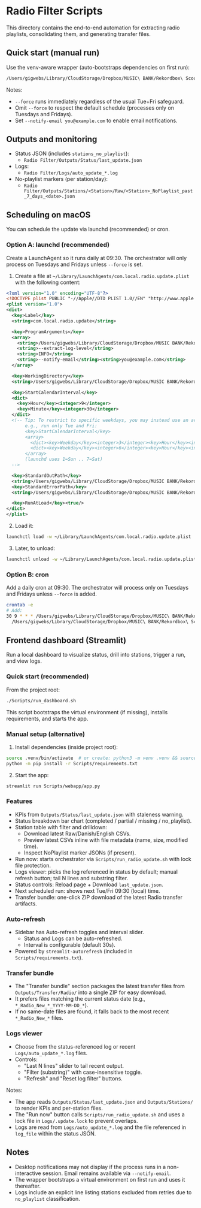 # Radio Filter Scripts

This directory contains the end-to-end automation for extracting radio playlists, consolidating them, and generating transfer files.

## Quick start (manual run)

Use the venv-aware wrapper (auto-bootstraps dependencies on first run):

```bash
/Users/gigwebs/Library/CloudStorage/Dropbox/MUSIC\ BANK/Rekordbox\ Scouts/Rekordbox\ Filter/Radio\ Filter/Scripts/run_radio_update.sh --force --extract-log-level INFO --notify-email ""
```

Notes:
- `--force` runs immediately regardless of the usual Tue+Fri safeguard.
- Omit `--force` to respect the default schedule (processes only on Tuesdays and Fridays).
- Set `--notify-email you@example.com` to enable email notifications.

## Outputs and monitoring
- Status JSON (includes `stations_no_playlist`):
  - `Radio Filter/Outputs/Status/last_update.json`
- Logs:
  - `Radio Filter/Logs/auto_update_*.log`
- No-playlist markers (per station/day):
  - `Radio Filter/Outputs/Stations/<Station>/Raw/<Station>_NoPlaylist_past_7_days_<date>.json`

## Scheduling on macOS

You can schedule the update via launchd (recommended) or cron.

### Option A: launchd (recommended)
Create a LaunchAgent so it runs daily at 09:30. The orchestrator will only process on Tuesdays and Fridays unless `--force` is set.

1) Create a file at `~/Library/LaunchAgents/com.local.radio.update.plist` with the following content:

```xml
<?xml version="1.0" encoding="UTF-8"?>
<!DOCTYPE plist PUBLIC "-//Apple//DTD PLIST 1.0//EN" "http://www.apple.com/DTDs/PropertyList-1.0.dtd">
<plist version="1.0">
<dict>
  <key>Label</key>
  <string>com.local.radio.update</string>

  <key>ProgramArguments</key>
  <array>
    <string>/Users/gigwebs/Library/CloudStorage/Dropbox/MUSIC BANK/Rekordbox Scouts/Rekordbox Filter/Radio Filter/Scripts/run_radio_update.sh</string>
    <string>--extract-log-level</string>
    <string>INFO</string>
    <string>--notify-email</string><string>you@example.com</string>
  </array>

  <key>WorkingDirectory</key>
  <string>/Users/gigwebs/Library/CloudStorage/Dropbox/MUSIC BANK/Rekordbox Scouts/Rekordbox Filter/Radio Filter</string>

  <key>StartCalendarInterval</key>
  <dict>
    <key>Hour</key><integer>9</integer>
    <key>Minute</key><integer>30</integer>
  </dict>
  <!-- Tip: To restrict to specific weekdays, you may instead use an array of dictionaries,
       e.g., run only Tue and Fri:
       <key>StartCalendarInterval</key>
       <array>
         <dict><key>Weekday</key><integer>3</integer><key>Hour</key><integer>9</integer><key>Minute</key><integer>30</integer></dict>
         <dict><key>Weekday</key><integer>6</integer><key>Hour</key><integer>9</integer><key>Minute</key><integer>30</integer></dict>
       </array>
       (launchd uses 1=Sun .. 7=Sat)
  -->

  <key>StandardOutPath</key>
  <string>/Users/gigwebs/Library/CloudStorage/Dropbox/MUSIC BANK/Rekordbox Scouts/Rekordbox Filter/Radio Filter/Logs/launchd.out.log</string>
  <key>StandardErrorPath</key>
  <string>/Users/gigwebs/Library/CloudStorage/Dropbox/MUSIC BANK/Rekordbox Scouts/Rekordbox Filter/Radio Filter/Logs/launchd.err.log</string>

  <key>RunAtLoad</key><true/>
</dict>
</plist>
```

2) Load it:

```bash
launchctl load -w ~/Library/LaunchAgents/com.local.radio.update.plist
```

3) Later, to unload:

```bash
launchctl unload -w ~/Library/LaunchAgents/com.local.radio.update.plist
```

### Option B: cron
Add a daily cron at 09:30. The orchestrator will process only on Tuesdays and Fridays unless `--force` is added.

```bash
crontab -e
# Add:
30 9 * * * /Users/gigwebs/Library/CloudStorage/Dropbox/MUSIC\ BANK/Rekordbox\ Scouts/Rekordbox\ Filter/Radio\ Filter/Scripts/run_radio_update.sh --extract-log-level INFO >> \
  /Users/gigwebs/Library/CloudStorage/Dropbox/MUSIC\ BANK/Rekordbox\ Scouts/Rekordbox\ Filter/Radio\ Filter/Logs/cron.out.log 2>&1
```

## Frontend dashboard (Streamlit)

Run a local dashboard to visualize status, drill into stations, trigger a run, and view logs.

### Quick start (recommended)

From the project root:

```bash
./Scripts/run_dashboard.sh
```

This script bootstraps the virtual environment (if missing), installs requirements, and starts the app.

### Manual setup (alternative)

1) Install dependencies (inside project root):

```bash
source .venv/bin/activate  # or create: python3 -m venv .venv && source .venv/bin/activate
python -m pip install -r Scripts/requirements.txt
```

2) Start the app:

```bash
streamlit run Scripts/webapp/app.py
```

### Features

- KPIs from `Outputs/Status/last_update.json` with staleness warning.
- Status breakdown bar chart (completed / partial / missing / no_playlist).
- Station table with filter and drilldown:
  - Download latest Raw/Danish/English CSVs.
  - Preview latest CSVs inline with file metadata (name, size, modified time).
  - Inspect NoPlaylist marker JSONs (if present).
- Run now: starts orchestrator via `Scripts/run_radio_update.sh` with lock file protection.
- Logs viewer: picks the log referenced in status by default; manual refresh button; tail N lines and substring filter.
- Status controls: Reload page + Download `last_update.json`.
- Next scheduled run: shows next Tue/Fri 09:30 (local) time.
- Transfer bundle: one-click ZIP download of the latest Radio transfer artifacts.

### Auto-refresh

- Sidebar has Auto-refresh toggles and interval slider.
  - Status and Logs can be auto-refreshed.
  - Interval is configurable (default 30s).
- Powered by `streamlit-autorefresh` (included in `Scripts/requirements.txt`).

### Transfer bundle

- The "Transfer bundle" section packages the latest transfer files from
  `Outputs/Transfer/Radio/` into a single ZIP for easy download.
- It prefers files matching the current status date (e.g., `*_Radio_New_*_YYYY-MM-DD_*`).
- If no same-date files are found, it falls back to the most recent `*_Radio_New_*` files.

### Logs viewer

- Choose from the status-referenced log or recent `Logs/auto_update_*.log` files.
- Controls:
  - "Last N lines" slider to tail recent output.
  - "Filter (substring)" with case-insensitive toggle.
  - "Refresh" and "Reset log filter" buttons.

Notes:
- The app reads `Outputs/Status/last_update.json` and `Outputs/Stations/` to render KPIs and per-station files.
- The "Run now" button calls `Scripts/run_radio_update.sh` and uses a lock file in `Logs/.update.lock` to prevent overlaps.
- Logs are read from `Logs/auto_update_*.log` and the file referenced in `log_file` within the status JSON.

## Notes
- Desktop notifications may not display if the process runs in a non-interactive session. Email remains available via `--notify-email`.
- The wrapper bootstraps a virtual environment on first run and uses it thereafter.
- Logs include an explicit line listing stations excluded from retries due to `no_playlist` classification.
